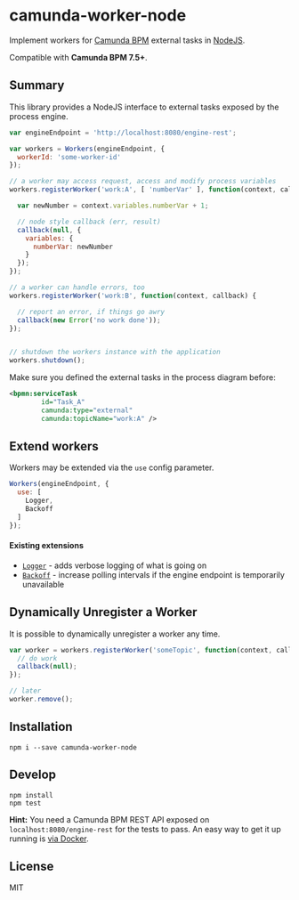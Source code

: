 # camunda-worker-node

Implement workers for [Camunda BPM](http://camunda.org) external tasks in [NodeJS](https://nodejs.org/).

Compatible with __Camunda BPM 7.5+__.


## Summary

This library provides a NodeJS interface to external tasks exposed by the process engine.

```javascript
var engineEndpoint = 'http://localhost:8080/engine-rest';

var workers = Workers(engineEndpoint, {
  workerId: 'some-worker-id'
});

// a worker may access request, access and modify process variables
workers.registerWorker('work:A', [ 'numberVar' ], function(context, callback) {

  var newNumber = context.variables.numberVar + 1;

  // node style callback (err, result)
  callback(null, {
    variables: {
      numberVar: newNumber
    }
  });
});

// a worker can handle errors, too
workers.registerWorker('work:B', function(context, callback) {

  // report an error, if things go awry
  callback(new Error('no work done'));
});


// shutdown the workers instance with the application
workers.shutdown();
```

Make sure you defined the external tasks in the process diagram before:

```xml
<bpmn:serviceTask
        id="Task_A"
        camunda:type="external"
        camunda:topicName="work:A" />
```


## Extend workers

Workers may be extended via the `use` config parameter.

```javascript
Workers(engineEndpoint, {
  use: [
    Logger,
    Backoff
  ]
});
```

#### Existing extensions

* [`Logger`](./lib/logger.js) - adds verbose logging of what is going on
* [`Backoff`](./lib/backoff.js) - increase polling intervals if the engine endpoint is temporarily unavailable


## Dynamically Unregister a Worker

It is possible to dynamically unregister a worker any time.

```javascript
var worker = workers.registerWorker('someTopic', function(context, callback) {
  // do work
  callback(null);
});

// later
worker.remove();
```


## Installation

```
npm i --save camunda-worker-node
```


## Develop

```
npm install
npm test
```

__Hint:__ You need a Camunda BPM REST API exposed on `localhost:8080/engine-rest` for the tests to pass. An easy way to get it up running is [via Docker](https://github.com/camunda/docker-camunda-bpm-platform#get-started).


## License

MIT
